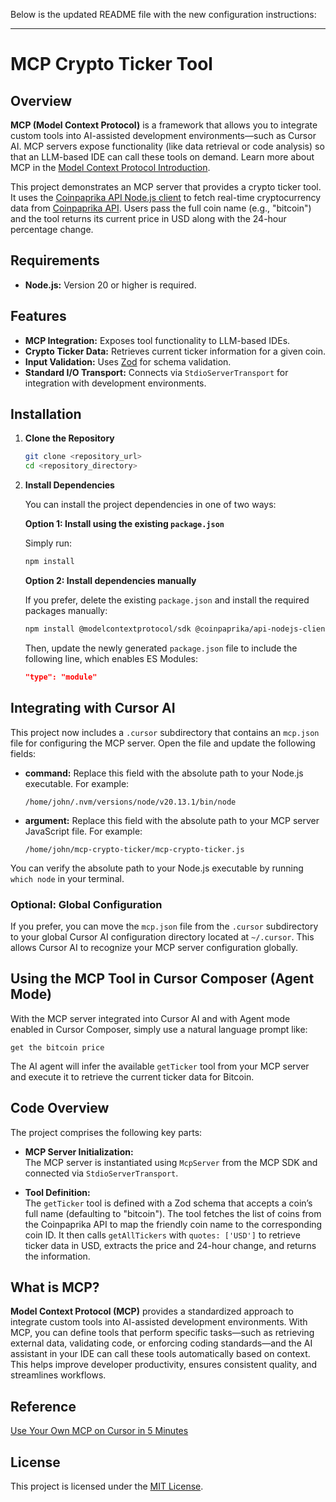 Below is the updated README file with the new configuration instructions:

---

# MCP Crypto Ticker Tool

## Overview

**MCP (Model Context Protocol)** is a framework that allows you to integrate custom tools into AI-assisted development environments—such as Cursor AI. MCP servers expose functionality (like data retrieval or code analysis) so that an LLM-based IDE can call these tools on demand. Learn more about MCP in the [Model Context Protocol Introduction](https://modelcontextprotocol.io/introduction).

This project demonstrates an MCP server that provides a crypto ticker tool. It uses the [Coinpaprika API Node.js client](https://github.com/coinpaprika-api-nodejs-client) to fetch real-time cryptocurrency data from [Coinpaprika API](https://api.coinpaprika.com/). Users pass the full coin name (e.g., "bitcoin") and the tool returns its current price in USD along with the 24-hour percentage change.

## Requirements

- **Node.js:** Version 20 or higher is required.

## Features

- **MCP Integration:** Exposes tool functionality to LLM-based IDEs.
- **Crypto Ticker Data:** Retrieves current ticker information for a given coin.
- **Input Validation:** Uses [Zod](https://github.com/colinhacks/zod) for schema validation.
- **Standard I/O Transport:** Connects via `StdioServerTransport` for integration with development environments.

## Installation

1. **Clone the Repository**

   ```bash
   git clone <repository_url>
   cd <repository_directory>
   ```

2. **Install Dependencies**

   You can install the project dependencies in one of two ways:

   **Option 1: Install using the existing `package.json`**

   Simply run:

   ```bash
   npm install
   ```

   **Option 2: Install dependencies manually**

   If you prefer, delete the existing `package.json` and install the required packages manually:

   ```bash
   npm install @modelcontextprotocol/sdk @coinpaprika/api-nodejs-client zod
   ```

   Then, update the newly generated `package.json` file to include the following line, which enables ES Modules:

   ```json
   "type": "module"
   ```

## Integrating with Cursor AI

This project now includes a `.cursor` subdirectory that contains an `mcp.json` file for configuring the MCP server. Open the file and update the following fields:

- **command:** Replace this field with the absolute path to your Node.js executable. For example:

  ```
  /home/john/.nvm/versions/node/v20.13.1/bin/node
  ```

- **argument:** Replace this field with the absolute path to your MCP server JavaScript file. For example:

  ```
  /home/john/mcp-crypto-ticker/mcp-crypto-ticker.js
  ```

You can verify the absolute path to your Node.js executable by running `which node` in your terminal.

### Optional: Global Configuration

If you prefer, you can move the `mcp.json` file from the `.cursor` subdirectory to your global Cursor AI configuration directory located at `~/.cursor`. This allows Cursor AI to recognize your MCP server configuration globally.

## Using the MCP Tool in Cursor Composer (Agent Mode)

With the MCP server integrated into Cursor AI and with Agent mode enabled in Cursor Composer, simply use a natural language prompt like:

```
get the bitcoin price
```

The AI agent will infer the available `getTicker` tool from your MCP server and execute it to retrieve the current ticker data for Bitcoin.

## Code Overview

The project comprises the following key parts:

- **MCP Server Initialization:**  
  The MCP server is instantiated using `McpServer` from the MCP SDK and connected via `StdioServerTransport`.

- **Tool Definition:**  
  The `getTicker` tool is defined with a Zod schema that accepts a coin’s full name (defaulting to "bitcoin"). The tool fetches the list of coins from the Coinpaprika API to map the friendly coin name to the corresponding coin ID. It then calls `getAllTickers` with `quotes: ['USD']` to retrieve ticker data in USD, extracts the price and 24-hour change, and returns the information.

## What is MCP?

**Model Context Protocol (MCP)** provides a standardized approach to integrate custom tools into AI-assisted development environments. With MCP, you can define tools that perform specific tasks—such as retrieving external data, validating code, or enforcing coding standards—and the AI assistant in your IDE can call these tools automatically based on context. This helps improve developer productivity, ensures consistent quality, and streamlines workflows.

## Reference

[Use Your Own MCP on Cursor in 5 Minutes](https://dev.to/andyrewlee/use-your-own-mcp-on-cursor-in-5-minutes-1ag4)

## License

This project is licensed under the [MIT License](LICENSE).

